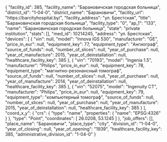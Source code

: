 {
    "facility_id": 385,
    "facility_name": "Барановичская городская больница",
    "district_id": "1-04-0",
    "district_name": "Барановичи",
    "facility_url": "https:\/\/barcityhospital.by\/",
    "facility_address": "ул. Брестская",
    "title": "Барановичская городская больница",
    "facility_type": "0",
    "ap_1": "133",
    "name": "Барановичская городская больница",
    "state": "private institution",
    "stats": [],
    "med_id": 10214245,
    "address": "ул. Брестская",
    "devices": [
        {
            "vin": null,
            "model": "Innova IGS 530",
            "manufacturer": "GE",
            "price_in_eur": null,
            "equipment_key": 77,
            "equipment_type": "Ангиограф",
            "source_of_funds": null,
            "number_of_slices": null,
            "year_of_purchase": null,
            "year_of_manufacture": 2015,
            "year_of_deinstallation": null,
            "healthcare_facility_key": 385
        },
        {
            "vin": "70193",
            "model": "Ingenia 1.5",
            "manufacturer": "Philips",
            "price_in_eur": null,
            "equipment_key": 78,
            "equipment_type": "магнитно-резонансный томограф",
            "source_of_funds": null,
            "number_of_slices": null,
            "year_of_purchase": null,
            "year_of_manufacture": 2014,
            "year_of_deinstallation": null,
            "healthcare_facility_key": 385
        },
        {
            "vin": "52075",
            "model": "Ingenuity СТ",
            "manufacturer": "Philips",
            "price_in_eur": null,
            "equipment_key": 79,
            "equipment_type": "компьютерный томограф",
            "source_of_funds": null,
            "number_of_slices": null,
            "year_of_purchase": null,
            "year_of_manufacture": 2015,
            "year_of_deinstallation": null,
            "healthcare_facility_key": 385
        }
    ],
    "coord_x_y": {
        "crs": {
            "type": "name",
            "properties": {
                "name": "EPSG:4326"
            }
        },
        "type": "Point",
        "coordinates": [
            26.0208,
            53.1245
        ]
    },
    "job_offers": [],
    "place_name": "Барановичи",
    "place_type": "city",
    "division_id": "1-04-0",
    "year_of_closing": null,
    "year_of_opening": "1939",
    "healthcare_facility_key": 385,
    "administrative_division_id": "1-04-0"
}